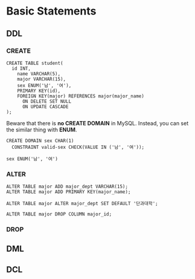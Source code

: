 # Basic Statements
## DDL
### CREATE
    CREATE TABLE student(
      id INT,
        name VARCHAR(5),
        major VARCHAR(15),
        sex ENUM('남', '여'),
        PRIMARY KEY(id),
        FOREIGN KEY(major) REFERENCES major(major_name)
          ON DELETE SET NULL
          ON UPDATE CASCADE
    );

Beware that there is **no CREATE DOMAIN** in MySQL. Instead, you can set the similar thing with **ENUM**.

    CREATE DOMAIN sex CHAR(1)
      CONSTRAINT valid-sex CHECK(VALUE IN ('남', '여'));
    
    sex ENUM('남', '여')

### ALTER

    ALTER TABLE major ADD major_dept VARCHAR(15);
    ALTER TABLE major ADD PRIMARY KEY(major_name);

    ALTER TABLE major ALTER major_dept SET DEFAULT '단과대학';

    ALTER TABLE major DROP COLUMN major_id;


### DROP

## DML

## DCL
